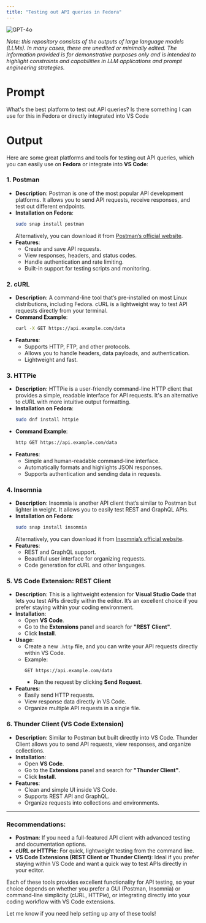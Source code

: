 ```yaml
---
title: "Testing out API queries in Fedora"
---
```

![GPT-4o](https://img.shields.io/badge/GPT--4o-3333FF?style=for-the-badge&logo=openai&logoColor=white)



*Note: this repository consists of the outputs of large language models (LLMs). In many cases, these are unedited or minimally edited. The information provided is for demonstrative purposes only and is intended to highlight constraints and capabilities in LLM applications and prompt engineering strategies.*


# Prompt

What's the best platform to test out API queries? Is there something I can use for this in Fedora or directly integrated into VS Code

# Output

Here are some great platforms and tools for testing out API queries, which you can easily use on **Fedora** or integrate into **VS Code**:

### **1. Postman**
- **Description**: Postman is one of the most popular API development platforms. It allows you to send API requests, receive responses, and test out different endpoints.
- **Installation on Fedora**:
  ```bash
  sudo snap install postman
  ```
  Alternatively, you can download it from [Postman’s official website](https://www.postman.com/downloads/).
- **Features**:
  - Create and save API requests.
  - View responses, headers, and status codes.
  - Handle authentication and rate limiting.
  - Built-in support for testing scripts and monitoring.
  
### **2. cURL**
- **Description**: A command-line tool that’s pre-installed on most Linux distributions, including Fedora. cURL is a lightweight way to test API requests directly from your terminal.
- **Command Example**:
  ```bash
  curl -X GET https://api.example.com/data
  ```
- **Features**:
  - Supports HTTP, FTP, and other protocols.
  - Allows you to handle headers, data payloads, and authentication.
  - Lightweight and fast.

### **3. HTTPie**
- **Description**: HTTPie is a user-friendly command-line HTTP client that provides a simple, readable interface for API requests. It's an alternative to cURL with more intuitive output formatting.
- **Installation on Fedora**:
  ```bash
  sudo dnf install httpie
  ```
- **Command Example**:
  ```bash
  http GET https://api.example.com/data
  ```
- **Features**:
  - Simple and human-readable command-line interface.
  - Automatically formats and highlights JSON responses.
  - Supports authentication and sending data in requests.

### **4. Insomnia**
- **Description**: Insomnia is another API client that’s similar to Postman but lighter in weight. It allows you to easily test REST and GraphQL APIs.
- **Installation on Fedora**:
  ```bash
  sudo snap install insomnia
  ```
  Alternatively, you can download it from [Insomnia’s official website](https://insomnia.rest/download).
- **Features**:
  - REST and GraphQL support.
  - Beautiful user interface for organizing requests.
  - Code generation for cURL and other languages.

### **5. VS Code Extension: REST Client**
- **Description**: This is a lightweight extension for **Visual Studio Code** that lets you test APIs directly within the editor. It’s an excellent choice if you prefer staying within your coding environment.
- **Installation**: 
  - Open **VS Code**.
  - Go to the **Extensions** panel and search for **"REST Client"**.
  - Click **Install**.
- **Usage**:
  - Create a new `.http` file, and you can write your API requests directly within VS Code.
  - Example:
    ```http
    GET https://api.example.com/data
    ```
    - Run the request by clicking **Send Request**.
- **Features**:
  - Easily send HTTP requests.
  - View response data directly in VS Code.
  - Organize multiple API requests in a single file.

### **6. Thunder Client (VS Code Extension)**
- **Description**: Similar to Postman but built directly into VS Code. Thunder Client allows you to send API requests, view responses, and organize collections.
- **Installation**:
  - Open **VS Code**.
  - Go to the **Extensions** panel and search for **"Thunder Client"**.
  - Click **Install**.
- **Features**:
  - Clean and simple UI inside VS Code.
  - Supports REST API and GraphQL.
  - Organize requests into collections and environments.

---

### **Recommendations**:
- **Postman**: If you need a full-featured API client with advanced testing and documentation options.
- **cURL or HTTPie**: For quick, lightweight testing from the command line.
- **VS Code Extensions (REST Client or Thunder Client)**: Ideal if you prefer staying within VS Code and want a quick way to test APIs directly in your editor.

Each of these tools provides excellent functionality for API testing, so your choice depends on whether you prefer a GUI (Postman, Insomnia) or command-line simplicity (cURL, HTTPie), or integrating directly into your coding workflow with VS Code extensions.

Let me know if you need help setting up any of these tools!